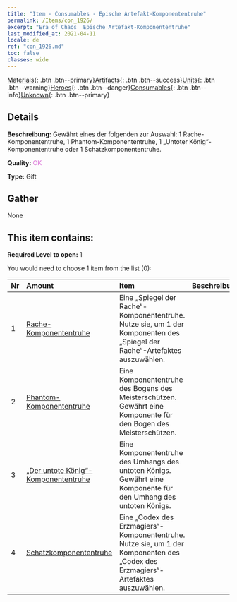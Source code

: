 ```yaml
---
title: "Item - Consumables - Epische Artefakt-Komponententruhe"
permalink: /Items/con_1926/
excerpt: "Era of Chaos  Epische Artefakt-Komponententruhe"
last_modified_at: 2021-04-11
locale: de
ref: "con_1926.md"
toc: false
classes: wide
---
```

 [Materials](/de/Items/){: .btn .btn--primary}[Artifacts](/de/Items/Artifacts/){: .btn .btn--success}[Units](/de/Items/Units/){: .btn .btn--warning}[Heroes](/de/Items/Heroes/){: .btn .btn--danger}[Consumables](/de/Items/Consumables/){: .btn .btn--info}[Unknown](/de/Items/Unknown/){: .btn .btn--primary}

## Details
 **Beschreibung:** Gewährt eines der folgenden zur Auswahl: 1 Rache-Komponententruhe, 1 Phantom-Komponententruhe, 1 „Untoter König“-Komponententruhe oder 1 Schatzkomponententruhe.

 **Quality:** <span style="color: #DA70D6">OK</span>

 **Type:** Gift

## Gather

  None

## This item contains:

 **Required Level to open:** 1

 You would need to choose 1 item from the list (0):

  | Nr | Amount |     Item    | Beschreibung |
  |:---|:-------|:------------|:-----------:|
  | 1 | [Rache-Komponententruhe](/de/Items/con_1386/) | Eine „Spiegel der Rache“-Komponententruhe. Nutze sie, um 1 der Komponenten des „Spiegel der Rache“-Artefaktes auszuwählen. | 
  | 2 | [Phantom- Komponententruhe](/de/Items/con_1339/) | Eine Komponententruhe des Bogens des Meisterschützen. Gewährt eine Komponente für den Bogen des Meisterschützen. | 
  | 3 | [„Der untote König“-Komponententruhe](/de/Items/con_1340/) | Eine Komponententruhe des Umhangs des untoten Königs. Gewährt eine Komponente für den Umhang des untoten Königs. | 
  | 4 | [Schatzkomponententruhe](/de/Items/con_1383/) | Eine „Codex des Erzmagiers“-Komponententruhe. Nutze sie, um 1 der Komponenten des „Codex des Erzmagiers“-Artefaktes auszuwählen. | 
